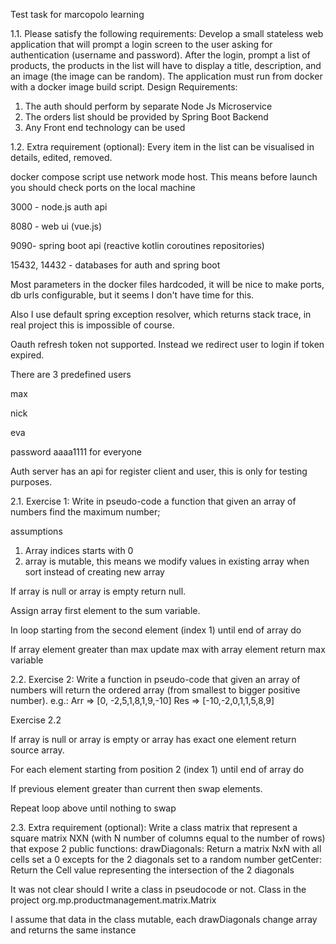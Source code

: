 Test task for marcopolo learning

1.1. Please satisfy the following requirements:
Develop a small stateless web application that will prompt a login screen to the user asking for
authentication (username and password).
After the login, prompt a list of products, the products in the list will have to display a title, description, and
an image (the image can be random). The application must run from docker with a docker image build
script.
Design Requirements:
1. The auth should perform by separate Node Js Microservice
2. The orders list should be provided by Spring Boot Backend
3. Any Front end technology can be used

1.2. Extra requirement (optional):
Every item in the list can be visualised in details, edited, removed.


docker compose script use network mode host. This means before launch you should check ports on the local machine

3000 - node.js auth api

8080 - web ui (vue.js)

9090- spring boot api (reactive kotlin coroutines repositories)

15432, 14432 - databases for auth and spring boot

Most parameters in the docker files hardcoded, it will be nice to make ports, db urls configurable, but it seems I don't have time for this.

Also I use default spring exception resolver, which returns stack trace, in real project this is impossible of course.

Oauth refresh token not supported. Instead we redirect user to login if token expired.

There are 3 predefined users

max

nick

eva

password aaaa1111 for everyone

Auth server has an api for register client and user, this is only for testing purposes.

2.1. Exercise 1: Write in pseudo-code a function that given an array of numbers find the maximum
number;

assumptions

1. Array indices starts with 0
2. array is mutable, this means we modify values in existing array when sort instead of creating new array

If array is null or array is empty return null.

Assign array first element to the sum variable.

In loop starting from the second element (index 1) until end of array do

If array element greater than max update max with array element
return max variable

2.2. Exercise 2: Write a function in pseudo-code that given an array of numbers will return the ordered
array (from smallest to bigger positive number).
e.g.:
Arr => [0, -2,5,1,8,1,9,-10]
Res => [-10,-2,0,1,1,5,8,9]

Exercise 2.2

If array is null or array is empty or array has exact one element return source array.

For each element starting from position 2 (index 1) until end of array do

If previous element greater than current then swap elements.

Repeat loop above until nothing to swap

2.3. Extra requirement (optional):
Write a class matrix that represent a square matrix NXN (with N number of columns equal to the number of
rows) that expose 2 public functions:
drawDiagonals:
Return a matrix NxN with all cells set a 0 excepts for the 2 diagonals set to a random number
getCenter:
Return the Cell value representing the intersection of the 2 diagonals

It was not clear should I write a class in pseudocode or not.
Class in the project org.mp.productmanagement.matrix.Matrix

I assume that data in the class mutable, each drawDiagonals change array and returns the same instance
